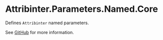 # Attribinter.Parameters.Named.Core

Defines `Attribinter` named parameters.

See [GitHub](https://github.com/Attribinter/Attribinter.Parameters.Named) for more information.